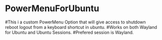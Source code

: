 # PowerMenuForUbuntu

#This i a custom PowerMenu Option that will give access to shutdown reboot logout from a keyboard shortcut in ubuntu.
#Works on both Wayland for Ubuntu and Ubuntu Sessions.
#Prefered session is Wayland.
